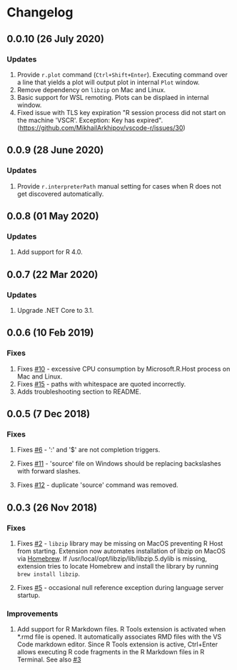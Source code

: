 # Changelog

## 0.0.10 (26 July 2020)

### Updates

1. Provide `r.plot` command (`Ctrl+Shift+Enter`). Executing command over a line that yields a plot will output plot in internal `Plot` window.
2. Remove dependency on `libzip` on Mac and Linux.
3. Basic support for WSL remoting. Plots can be displaed in internal window.
4. Fixed issue with TLS key expiration "R session process did not start on the machine 'VSCR'. Exception: Key has expired". (https://github.com/MikhailArkhipov/vscode-r/issues/30)

## 0.0.9 (28 June 2020)

### Updates

1. Provide `r.interpreterPath` manual setting for cases when R does not get discovered automatically.

## 0.0.8 (01 May 2020)

### Updates

1. Add support for R 4.0.

## 0.0.7 (22 Mar 2020)

### Updates

1. Upgrade .NET Core to 3.1.

## 0.0.6 (10 Feb 2019)

### Fixes

1. Fixes [#10](https://github.com/MikhailArkhipov/vscode-r/issues/10) - excessive CPU consumption by Microsoft.R.Host process on Mac and Linux.
2. Fixes [#15](https://github.com/MikhailArkhipov/vscode-r/issues/15) - paths with whitespace are quoted incorrectly.
3. Adds troubleshooting section to README.

## 0.0.5 (7 Dec 2018)

### Fixes

1. Fixes [#6](https://github.com/MikhailArkhipov/vscode-r/issues/6) - ':' and '\$' are not completion triggers.

2. Fixes [#11](https://github.com/MikhailArkhipov/vscode-r/issues/11) - 'source' file on Windows should be replacing backslashes with forward slashes.

3. Fixes [#12](https://github.com/MikhailArkhipov/vscode-r/issues/12) - duplicate 'source' command was removed.

## 0.0.3 (26 Nov 2018)

### Fixes

1. Fixes [#2](https://github.com/MikhailArkhipov/vscode-r/issues/2) - `libzip` library may be missing on MacOS preventing R Host from starting. Extension now automates installation of libzip on MacOS via [Homebrew](https://brew.sh/). If /usr/local/opt/libzip/lib/libzip.5.dylib is missing, extension tries to locate Homebrew and install the library by running `brew install libzip`.

2. Fixes [#5](https://github.com/MikhailArkhipov/vscode-r/issues/5) - occasional null reference exception during language server startup.

### Improvements

1. Add support for R Markdown files. R Tools extension is activated when \*.rmd file is opened. It automatically associates RMD files with the VS Code markdown editor. Since R Tools extension is active, Ctrl+Enter allows executing R code fragments in the R Markdown files in R Terminal. See also [#3](https://github.com/MikhailArkhipov/vscode-r/issues/3)
